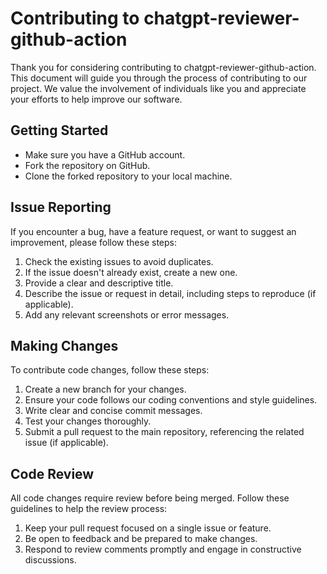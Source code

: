 # Contributing to chatgpt-reviewer-github-action

Thank you for considering contributing to chatgpt-reviewer-github-action. This document will guide you through the process of contributing to our project. We value the involvement of individuals like you and appreciate your efforts to help improve our software.

## Getting Started

- Make sure you have a GitHub account.
- Fork the repository on GitHub.
- Clone the forked repository to your local machine.

## Issue Reporting

If you encounter a bug, have a feature request, or want to suggest an improvement, please follow these steps:

1. Check the existing issues to avoid duplicates.
2. If the issue doesn't already exist, create a new one.
3. Provide a clear and descriptive title.
4. Describe the issue or request in detail, including steps to reproduce (if applicable).
5. Add any relevant screenshots or error messages.

## Making Changes

To contribute code changes, follow these steps:

1. Create a new branch for your changes.
2. Ensure your code follows our coding conventions and style guidelines.
3. Write clear and concise commit messages.
4. Test your changes thoroughly.
5. Submit a pull request to the main repository, referencing the related issue (if applicable).

## Code Review

All code changes require review before being merged. Follow these guidelines to help the review process:

1. Keep your pull request focused on a single issue or feature.
2. Be open to feedback and be prepared to make changes.
3. Respond to review comments promptly and engage in constructive discussions.
